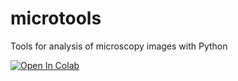 # microtools
Tools for analysis of microscopy images with Python

[![Open In Colab](https://colab.research.google.com/assets/colab-badge.svg)](https://colab.research.google.com/github.com/Jsakkos/microtools/tree/main/Notebooks/Testing.ipynb)
